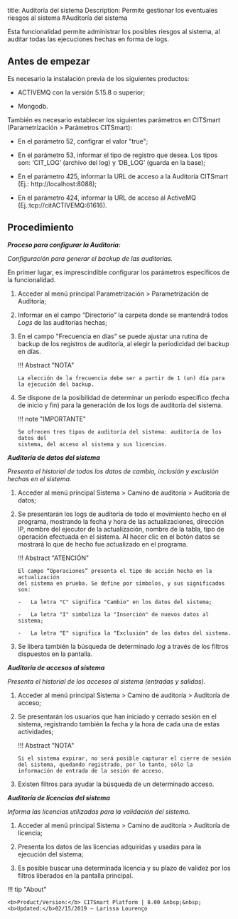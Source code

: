 title:  Auditoría del sistema
Description: Permite gestionar los eventuales riesgos al sistema
#Auditoría del sistema

Esta funcionalidad permite administrar los posibles riesgos al sistema, al auditar todas las ejecuciones hechas en forma de logs.

Antes de empezar 
-----------------

Es necesario la instalación previa de los siguientes productos:

-   ACTIVEMQ con la versión 5.15.8 o superior;

-   Mongodb.

También es necesario establecer los siguientes parámetros en CITSmart (Parametrización \>
Parámetros CITSmart):

-   En el parámetro 52, configrar el valor "true";

-   En el parámetro 53, informar el tipo de registro que desea. Los tipos son: ‘CIT_LOG’
    (archivo del log) y ‘DB_LOG’ (guarda en la base);

-   En el parámetro 425, informar la URL de acceso a la Auditoría CITSmart (Ej.:
    http://localhost:8088);

-   En el parámetro 424, informar la URL de acceso al ActiveMQ (Ej.:tcp://citACTIVEMQ:61616).

Procedimiento
------------

***Proceso para configurar la Auditoría:***

*Configuración para generar el backup de las auditorías.*

En primer lugar, es imprescindible configurar los parámetros específicos
de la funcionalidad.

1.  Acceder al menú principal
    Parametrización \> Parametrización de Auditoría;

2.  Informar en el campo “Directorio” la carpeta donde se mantendrá todos *Logs* de las
    auditorías hechas;

3.  En el campo "Frecuencia en días" se puede ajustar una rutina de backup de los registros de auditoría, al elegir la periodicidad del     backup en días.

    !!! Abstract "NOTA"

        La elección de la frecuencia debe ser a partir de 1 (un) día para la ejecución del backup.
 

4.  Se dispone de la posibilidad de determinar un período específico (fecha de inicio y fin) para la generación de los logs de auditoría     del sistema.

    !!! note "IMPORTANTE"

        Se ofrecen tres tipos de auditoría del sistema: auditoría de los datos del
        sistema, del acceso al sistema y sus licencias.

***Auditoría de datos del sistema***

*Presenta el historial de todos los datos de cambio, inclusión y exclusión
hechas en el sistema.*

1.  Acceder al menú principal Sistema \> Camino de auditoría \> Auditoría de datos;

2.  Se presentarán los logs de auditoría de todo el movimiento hecho en el programa, mostrando la fecha y hora de las actualizaciones,      dirección IP, nombre del ejecutor de la actualización, nombre de la tabla, tipo de operación efectuada en el sistema. Al hacer clic      en el botón datos se mostrará lo que de hecho fue actualizado en el programa.

    !!! Abstract "ATENCIÓN"

        El campo “Operaciones” presenta el tipo de acción hecha en la actualización
        del sistema en prueba. Se define por símbolos, y sus significados son:

        -   La letra "C" significa "Cambio" en los datos del sistema;

        -   La letra "I" simboliza la "Inserción" de nuevos datos al sistema;

        -   La letra "E" significa la "Exclusión" de los datos del sistema.  

3.  Se libera también la búsqueda de determinado *log* a través de los filtros dispuestos en la pantalla.

***Auditoría de accesos al sistema***

*Presenta el historial de los accesos al sistema (entradas y salidas).*

1.  Acceder al menú principal Sistema \>
    Camino de auditoría \> Auditoría de acceso;

2.  Se presentarán los usuarios que han iniciado y cerrado sesión en el sistema,
    registrando también la fecha y la hora de cada una de estas actividades;

    !!! Abstract "NOTA"  
        
        Si el sistema expirar, no será posible capturar el cierre de sesión del sistema, quedando registrado, por lo tanto, sólo la             información de entrada de la sesión de acceso.  

3.  Existen filtros para ayudar la búsqueda de un determinado acceso.

***Auditoría de licencias del sistema***

*Informa las licencias utilizadas para la validación del sistema.*

1.  Acceder al menú principal Sistema \>
    Camino de auditoría \> Auditoría de licencia;

2.  Presenta los datos de las licencias adquiridas y usadas para la ejecución
    del sistema;

3.  Es posible buscar una determinada licencia y su plazo de validez por los filtros liberados en la pantalla principal.
    
!!! tip "About"

    <b>Product/Version:</b> CITSmart Platform | 8.00 &nbsp;&nbsp;
    <b>Updated:</b>02/15/2019 – Larissa Lourenço
